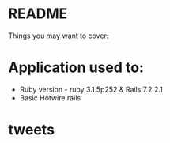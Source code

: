 # README

Things you may want to cover:
# Application used to:
 * Ruby version - ruby 3.1.5p252 & Rails 7.2.2.1
 * Basic Hotwire rails
# tweets
